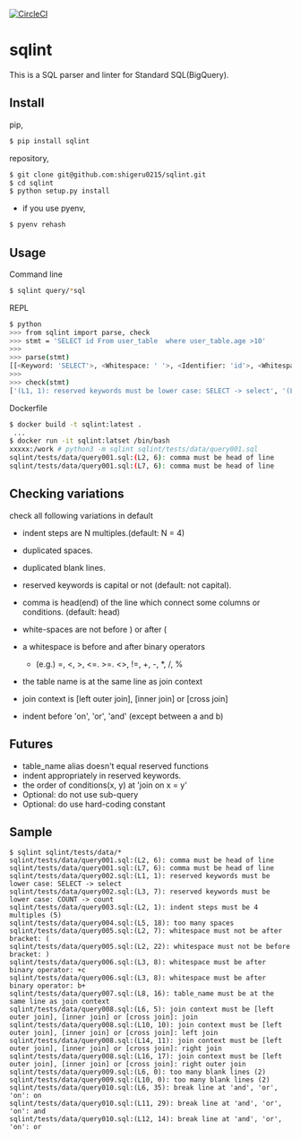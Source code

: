 [![CircleCI](https://circleci.com/gh/shigeru0215/sqlint/tree/develop.svg?style=svg)](https://circleci.com/gh/shigeru0215/sqlint/tree/develop)

# sqlint
This is a SQL parser and linter for Standard SQL(BigQuery).

## Install

pip, 

```bash
$ pip install sqlint
```

repository, 

```bash
$ git clone git@github.com:shigeru0215/sqlint.git
$ cd sqlint
$ python setup.py install
```

 - if you use pyenv,

```bash
$ pyenv rehash
```

## Usage

Command line

```bash
$ sqlint query/*sql
```

REPL

```bash
$ python
>>> from sqlint import parse, check
>>> stmt = 'SELECT id From user_table  where user_table.age >10'
>>>
>>> parse(stmt)
[[<Keyword: 'SELECT'>, <Whitespace: ' '>, <Identifier: 'id'>, <Whitespace: ' '>, <Keyword: 'From'>, <Whitespace: ' '>, <Identifier: 'user_table'>, <Whitespace: '  '>, <Keyword: 'where'>, <Whitespace: ' '>, <Identifier: 'user_table.age'>, <Whitespace: ' '>, <Operator: '>'>, <Identifier: '10'>]]
>>>
>>> check(stmt)
['(L1, 1): reserved keywords must be lower case: SELECT -> select', '(L1, 11): reserved keywords must be lower case: From -> from', '(L1, 26): too many spaces', '(L1, 49): whitespace must be after binary operator: >10']
```

Dockerfile

```bash
$ docker build -t sqlint:latest .
 ...
$ docker run -it sqlint:latset /bin/bash
xxxxx:/work # python3 -m sqlint sqlint/tests/data/query001.sql 
sqlint/tests/data/query001.sql:(L2, 6): comma must be head of line
sqlint/tests/data/query001.sql:(L7, 6): comma must be head of line
```

## Checking variations

check all following variations in default

- indent steps are N multiples.(default: N = 4)

- duplicated spaces.

- duplicated blank lines.

- reserved keywords is capital or not (default: not capital).

- comma is head(end) of the line which connect some columns or conditions. (default: head)


- white-spaces are not before ) or after (

- a whitespace is before and after binary operators
  - (e.g.) =, <, >, <=. >=. <>, !=, +, -, *, /, %

- the table name is at the same line as join context

- join context is [left outer join], [inner join] or [cross join]

- indent before 'on', 'or', 'and' (except between a and b)

## Futures
- table_name alias doesn't equal reserved functions
- indent appropriately in reserved keywords.
- the order of conditions(x, y) at 'join on x = y'
- Optional: do not use sub-query
- Optional: do use hard-coding constant

## Sample

```
$ sqlint sqlint/tests/data/*
sqlint/tests/data/query001.sql:(L2, 6): comma must be head of line
sqlint/tests/data/query001.sql:(L7, 6): comma must be head of line
sqlint/tests/data/query002.sql:(L1, 1): reserved keywords must be lower case: SELECT -> select
sqlint/tests/data/query002.sql:(L3, 7): reserved keywords must be lower case: COUNT -> count
sqlint/tests/data/query003.sql:(L2, 1): indent steps must be 4 multiples (5)
sqlint/tests/data/query004.sql:(L5, 18): too many spaces
sqlint/tests/data/query005.sql:(L2, 7): whitespace must not be after bracket: (
sqlint/tests/data/query005.sql:(L2, 22): whitespace must not be before bracket: )
sqlint/tests/data/query006.sql:(L3, 8): whitespace must be after binary operator: +c
sqlint/tests/data/query006.sql:(L3, 8): whitespace must be after binary operator: b+
sqlint/tests/data/query007.sql:(L8, 16): table_name must be at the same line as join context
sqlint/tests/data/query008.sql:(L6, 5): join context must be [left outer join], [inner join] or [cross join]: join
sqlint/tests/data/query008.sql:(L10, 10): join context must be [left outer join], [inner join] or [cross join]: left join
sqlint/tests/data/query008.sql:(L14, 11): join context must be [left outer join], [inner join] or [cross join]: right join
sqlint/tests/data/query008.sql:(L16, 17): join context must be [left outer join], [inner join] or [cross join]: right outer join
sqlint/tests/data/query009.sql:(L6, 0): too many blank lines (2)
sqlint/tests/data/query009.sql:(L10, 0): too many blank lines (2)
sqlint/tests/data/query010.sql:(L6, 35): break line at 'and', 'or', 'on': on
sqlint/tests/data/query010.sql:(L11, 29): break line at 'and', 'or', 'on': and
sqlint/tests/data/query010.sql:(L12, 14): break line at 'and', 'or', 'on': or
```
